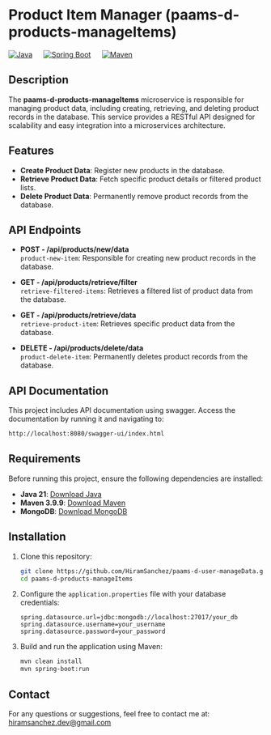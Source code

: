 # **Product Item Manager (paams-d-products-manageItems)**

[![Java](https://img.shields.io/badge/Java-21-skyblue)](https://www.oracle.com/java/)
 &emsp;
[![Spring Boot](https://img.shields.io/badge/Spring%20Boot-3.2.3-lightgreen)](https://spring.io/projects/spring-boot)
 &emsp;
[![Maven](https://img.shields.io/badge/Maven-3.9.9-gold)](https://maven.apache.org/)


## **Description**
The **paams-d-products-manageItems** microservice is responsible for managing product data, including creating, retrieving, and deleting product records in the database. This service provides a RESTful API designed for scalability and easy integration into a microservices architecture.


## **Features**
- **Create Product Data**: Register new products in the database.
- **Retrieve Product Data**: Fetch specific product details or filtered product lists.
- **Delete Product Data**: Permanently remove product records from the database.


## **API Endpoints**

- **POST - /api/products/new/data**  
  `product-new-item`: Responsible for creating new product records in the database.
  
- **GET - /api/products/retrieve/filter**  
  `retrieve-filtered-items`: Retrieves a filtered list of product data from the database.
  
- **GET - /api/products/retrieve/data**  
  `retrieve-product-item`: Retrieves specific product data from the database.
  
- **DELETE - /api/products/delete/data**  
  `product-delete-item`: Permanently deletes product records from the database.

## **API Documentation**
This project includes API documentation using swagger. Access the documentation by running it and navigating to:
```bash
http://localhost:8080/swagger-ui/index.html
```

## **Requirements**
Before running this project, ensure the following dependencies are installed:


- **Java 21**: [Download Java](https://www.oracle.com/java/technologies/downloads/#java21l)
- **Maven 3.9.9**: [Download Maven](https://maven.apache.org/download.cgi)
- **MongoDB**: [Download MongoDB](https://www.mongodb.com/try/download/community)


## **Installation**

1. Clone this repository:
    ```bash
    git clone https://github.com/HiramSanchez/paams-d-user-manageData.git
    cd paams-d-products-manageItems
    ```

2. Configure the `application.properties` file with your database credentials:
    ```properties
    spring.datasource.url=jdbc:mongodb://localhost:27017/your_db
    spring.datasource.username=your_username
    spring.datasource.password=your_password
    ```

3. Build and run the application using Maven:
    ```bash
    mvn clean install
    mvn spring-boot:run
    ```  

## **Contact**
For any questions or suggestions, feel free to contact me at:  
hiramsanchez.dev@gmail.com  
